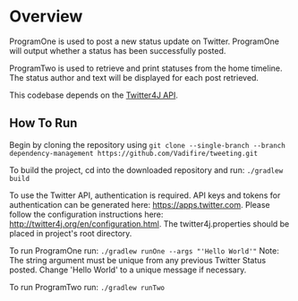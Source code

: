 # Overview
ProgramOne is used to post a new status update on Twitter. ProgramOne will output whether a status has been successfully posted.

ProgramTwo is used to retrieve and print statuses from the home timeline. The status author and text will be displayed for each post retrieved.

This codebase depends on the [Twitter4J API](http://twitter4j.org/). 

## How To Run

Begin by cloning the repository using ```git clone --single-branch --branch dependency-management https://github.com/Vadifire/tweeting.git``` 

To build the project, cd into the downloaded repository and run: ```./gradlew build```

To use the Twitter API, authentication is required.  API keys and tokens for authentication can be generated here: https://apps.twitter.com. Please follow the configuration instructions here: http://twitter4j.org/en/configuration.html. The twitter4j.properties should be placed in project's root directory.

To run ProgramOne run: ```./gradlew runOne --args "'Hello World'"```
Note: The string argument must be unique from any previous Twitter Status posted. Change 'Hello World' to a unique message if necessary.

To run ProgramTwo run: ```./gradlew runTwo```
